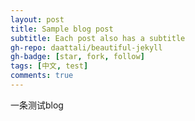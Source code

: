 ```yaml
---
layout: post
title: Sample blog post
subtitle: Each post also has a subtitle
gh-repo: daattali/beautiful-jekyll
gh-badge: [star, fork, follow]
tags: [中文, test]
comments: true
---
```

一条测试blog